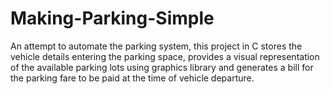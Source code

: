 # Making-Parking-Simple

An attempt to automate the parking system, this project in C stores the vehicle details entering the parking space, provides a visual representation of the available parking lots using graphics library and generates a bill for the parking fare to be paid at the time of vehicle departure.
